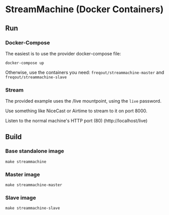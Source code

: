 # StreamMachine (Docker Containers)

## Run

### Docker-Compose

The easiest is to use the provider docker-compose file:

    docker-compose up

Otherwise, use the containers you need: `freqout/streammachine-master` and `freqout/streammachine-slave`

### Stream

The provided example uses the /live mountpoint, using the `live` password.

Use something like NiceCast or Airtime to stream to it on port 8000.

Listen to the normal machine's HTTP port (80) (http://localhost/live)

## Build

### Base standalone image

    make streammachine

### Master image

    make streammachine-master

### Slave image

    make streammachine-slave
